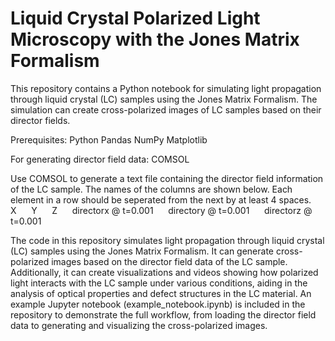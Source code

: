 # Liquid Crystal Polarized Light Microscopy with the Jones Matrix Formalism
This repository contains a Python notebook for simulating light propagation through liquid crystal (LC) samples using the Jones Matrix Formalism. The simulation can create cross-polarized images of LC samples based on their director fields.

Prerequisites:
Python 
Pandas
NumPy
Matplotlib

For generating director field data: COMSOL

Use COMSOL to generate a text file containing the director field information of the LC sample. The names of the columns are shown below. Each element in a row should be seperated from the next by at least 4 spaces. &nbsp;&nbsp;&nbsp;&nbsp;
X &nbsp;&nbsp;&nbsp;&nbsp;
Y &nbsp;&nbsp;&nbsp;&nbsp;
Z &nbsp;&nbsp;&nbsp;&nbsp;
directorx @ t=0.001 &nbsp;&nbsp;&nbsp;&nbsp;
directory @ t=0.001 &nbsp;&nbsp;&nbsp;&nbsp;
directorz @ t=0.001 &nbsp;&nbsp;&nbsp;&nbsp;

The code in this repository simulates light propagation through liquid crystal (LC) samples using the Jones Matrix Formalism. It can generate cross-polarized images based on the director field data of the LC sample. Additionally, it can create visualizations and videos showing how polarized light interacts with the LC sample under various conditions, aiding in the analysis of optical properties and defect structures in the LC material. An example Jupyter notebook (example_notebook.ipynb) is included in the repository to demonstrate the full workflow, from loading the director field data to generating and visualizing the cross-polarized images.

